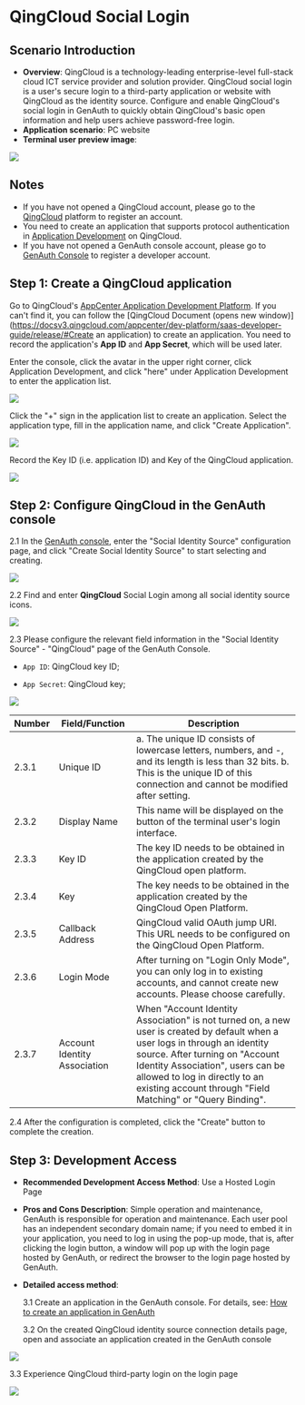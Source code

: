 # QingCloud Social Login

<LastUpdated/>

## Scenario Introduction

- **Overview**: QingCloud is a technology-leading enterprise-level full-stack cloud ICT service provider and solution provider. QingCloud social login is a user's secure login to a third-party application or website with QingCloud as the identity source. Configure and enable QingCloud's social login in GenAuth to quickly obtain QingCloud's basic open information and help users achieve password-free login.
- **Application scenario**: PC website
- **Terminal user preview image**:

![](./images/00Result.png)

## Notes

- If you have not opened a QingCloud account, please go to the [QingCloud](https://www.qingcloud.com/) platform to register an account.
- You need to create an application that supports protocol authentication in [Application Development](https://appcenter.qingcloud.com/developer/) on QingCloud.
- If you have not opened a GenAuth console account, please go to [GenAuth Console](https://www.genauth.ai/) to register a developer account.

## Step 1: Create a QingCloud application

Go to QingCloud's [AppCenter Application Development Platform](https://appcenter.qingcloud.com/developer/). If you can't find it, you can follow the [QingCloud Document (opens new window)](https://docsv3.qingcloud.com/appcenter/dev-platform/saas-developer-guide/release/#Create an application) to create an application. You need to record the application's **App ID** and **App Secret**, which will be used later.

Enter the console, click the avatar in the upper right corner, click Application Development, and click "here" under Application Development to enter the application list.

<img src="./images/qingcloud-console.png" >

Click the "+" sign in the application list to create an application. Select the application type, fill in the application name, and click "Create Application".

<img src="./images/qingcloud-addapp.png" >

Record the Key ID (i.e. application ID) and Key of the QingCloud application.

<img src="./images/qingcloud-appid.png" >

## Step 2: Configure QingCloud in the GenAuth console

2.1 In the [GenAuth console](https://console.genauth.ai/), enter the "Social Identity Source" configuration page, and click "Create Social Identity Source" to start selecting and creating.

<img src="./images/addSocial.png" >

2.2 Find and enter **QingCloud** Social Login among all social identity source icons.

<img src="./images/02SocialList.png" >

2.3 Please configure the relevant field information in the "Social Identity Source" - "QingCloud" page of the GenAuth Console.

- `App ID`: QingCloud key ID;

- `App Secret`: QingCloud key;

<img src="./images/authing-addsocial.png" >

| Number | Field/Function               | Description                                                                                                                                                                                                                                                                                         |
| ------ | ---------------------------- | --------------------------------------------------------------------------------------------------------------------------------------------------------------------------------------------------------------------------------------------------------------------------------------------------- |
| 2.3.1  | Unique ID                    | a. The unique ID consists of lowercase letters, numbers, and -, and its length is less than 32 bits. b. This is the unique ID of this connection and cannot be modified after setting.                                                                                                              |
| 2.3.2  | Display Name                 | This name will be displayed on the button of the terminal user's login interface.                                                                                                                                                                                                                   |
| 2.3.3  | Key ID                       | The key ID needs to be obtained in the application created by the QingCloud open platform.                                                                                                                                                                                                          |
| 2.3.4  | Key                          | The key needs to be obtained in the application created by the QingCloud Open Platform.                                                                                                                                                                                                             |
| 2.3.5  | Callback Address             | QingCloud valid OAuth jump URI. This URL needs to be configured on the QingCloud Open Platform.                                                                                                                                                                                                     |
| 2.3.6  | Login Mode                   | After turning on "Login Only Mode", you can only log in to existing accounts, and cannot create new accounts. Please choose carefully.                                                                                                                                                              |
| 2.3.7  | Account Identity Association | When "Account Identity Association" is not turned on, a new user is created by default when a user logs in through an identity source. After turning on "Account Identity Association", users can be allowed to log in directly to an existing account through "Field Matching" or "Query Binding". |

2.4 After the configuration is completed, click the "Create" button to complete the creation.

## Step 3: Development Access

- **Recommended Development Access Method**: Use a Hosted Login Page

- **Pros and Cons Description**: Simple operation and maintenance, GenAuth is responsible for operation and maintenance. Each user pool has an independent secondary domain name; if you need to embed it in your application, you need to log in using the pop-up mode, that is, after clicking the login button, a window will pop up with the login page hosted by GenAuth, or redirect the browser to the login page hosted by GenAuth.

- **Detailed access method**:

  3.1 Create an application in the GenAuth console. For details, see: [How to create an application in GenAuth](/guides/app-new/create-app/create-app.md)

  3.2 On the created QingCloud identity source connection details page, open and associate an application created in the GenAuth console

<img src='./images/09-openapp.png' />

3.3 Experience QingCloud third-party login on the login page

<img src='./images/10login.png' />
